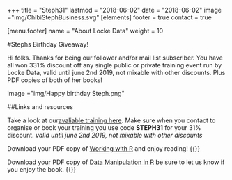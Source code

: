 +++
title = "Steph31"
lastmod = "2018-06-02"
date = "2018-06-02"
image ="img/ChibiStephBusiness.svg"
[elements]
  footer = true
  contact = true

[menu.footer]
  name = "About Locke Data"
  weight = 10

  #Stephs Birthday Giveaway!

  Hi folks. Thanks for being our follower and/or mail list subscriber. You have all won 331% discount off any single public or private training event run by Locke Data, valid until june 2nd 2019, not mixable with other discounts. Plus PDF copies of both of her books!


  image ="img/Happy birthday Steph.png"

  ##Links and resources


Take a look at our[avaliable training here](https://itsalocke.com/training/onlinetraining/). Make sure when you contact to organise or book your training you use code **STEPH31** for your 31% discount. *valid until june 2nd 2019, not mixable with other discounts*



Download your PDF copy of [Working with R](../../files/workingwithr.pdf) and enjoy reading!
{{<btn href="../../files/workingwithr.pdf" msg="Download workingwithr.pdf book">}}


Download your PDF copy of [Data Manipulation in R](../../files/DataManipulationinR.pdf) be sure to let us know if you enjoy the book.
{{<btn href="../../files/DataManipulationinR" msg="Download DataManipulationinR book">}}